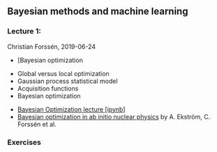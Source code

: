 ## Bayesian methods and machine learning

### Lecture 1: 
Christian Forss&eacute;n, 2019-06-24

* [Bayesian optimization 
- Global versus local optimization
- Gaussian process statistical model
- Acquisition functions
- Bayesian optimization
* [Bayesian Optimization lecture [ipynb]](https://github.com/NuclearTalent/Bayes2019/blob/master/topics/bayesian-methods-and-machine-learning/BayesOpt.ipynb)
* [Bayesian optimization in ab initio nuclear physics](https://iopscience.iop.org/article/10.1088/1361-6471/ab2b14) by A. Ekström, C. Forssén et al.

### Exercises

